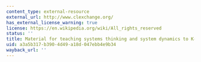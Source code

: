 ```yaml
---
content_type: external-resource
external_url: http://www.clexchange.org/
has_external_license_warning: true
license: https://en.wikipedia.org/wiki/All_rights_reserved
status: ''
title: Material for teaching systems thinking and system dynamics to K-12 students
uid: a3a5b317-b390-4d49-a18d-047ebb4e9b34
wayback_url: ''
---
```

